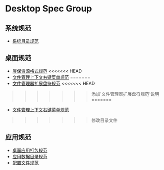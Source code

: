 # Desktop Spec Group

## 系统规范

- [系统目录规范](系统目录规范.md)

## 桌面规范

- [屏保资源格式规范](屏保资源格式规范.md)
<<<<<<< HEAD
- [文件管理上下文右键菜单规范](文件管理上下文右键菜单规范.md)
=======
- [文件管理器扩展盘符规范](文件管理器扩展盘符规范.md)
<<<<<<< HEAD
>>>>>>> 添加'文件管理器扩展盘符规范'说明
=======
- [文件管理上下文右键菜单规范](文件管理上下文右键菜单规范.md)
>>>>>>> 修改目录文件

## 应用规范

- [桌面应用打包规范](桌面应用打包规范.md)
- [应用数据目录规范](应用数据目录规范.md)
- [配置文件规范](配置文件规范.md)

  



